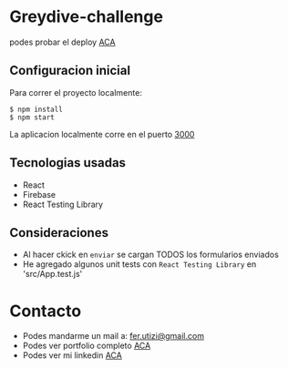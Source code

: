 # Greydive-challenge

podes probar el deploy [ACA](https://ferutizi.github.io/greydive-challenge/)

## Configuracion inicial

Para correr el proyecto localmente:
```
$ npm install
$ npm start
```
La aplicacion localmente corre en el puerto [3000](localhost:3000) 

## Tecnologias usadas

- React
- Firebase
- React Testing Library

## Consideraciones

- Al hacer ckick en `enviar` se cargan TODOS los formularios enviados
- He agregado algunos unit tests con `React Testing Library` en 'src/App.test.js' 

# Contacto

- Podes mandarme un mail a: fer.utizi@gmail.com
- Podes ver portfolio completo [ACA](https://ferutizi.github.io/Portfolio/)
- Podes ver mi linkedin [ACA](https://www.linkedin.com/in/fernando-utizi-2a72a3233/)
